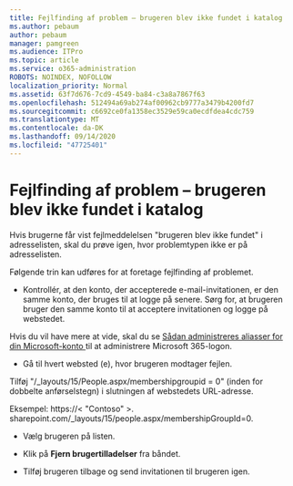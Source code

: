 ```yaml
---
title: Fejlfinding af problem – brugeren blev ikke fundet i katalog
ms.author: pebaum
author: pebaum
manager: pamgreen
ms.audience: ITPro
ms.topic: article
ms.service: o365-administration
ROBOTS: NOINDEX, NOFOLLOW
localization_priority: Normal
ms.assetid: 63f7d676-7cd9-4549-ba84-c3a8a7867f63
ms.openlocfilehash: 512494a69ab274af00962cb9777a3479b4200fd7
ms.sourcegitcommit: c6692ce0fa1358ec3529e59ca0ecdfdea4cdc759
ms.translationtype: MT
ms.contentlocale: da-DK
ms.lasthandoff: 09/14/2020
ms.locfileid: "47725401"
---
```

# <a name="troubleshoot-issue---user-not-found-in-directory"></a>Fejlfinding af problem – brugeren blev ikke fundet i katalog

Hvis brugerne får vist fejlmeddelelsen "brugeren blev ikke fundet" i adresselisten, skal du prøve igen, hvor problemtypen ikke er på adresselisten.

Følgende trin kan udføres for at foretage fejlfinding af problemet.

- Kontrollér, at den konto, der accepterede e-mail-invitationen, er den samme konto, der bruges til at logge på senere. Sørg for, at brugeren bruger den samme konto til at acceptere invitationen og logge på webstedet. 

Hvis du vil have mere at vide, skal du se [Sådan administreres aliasser for din Microsoft-konto </a> til at administrere Microsoft 365-logon](https://support.microsoft.com/help/12407/microsoft-account-how-to-manage-aliases). 

- Gå til hvert websted (e), hvor brugeren modtager fejlen. 

Tilføj "/_layouts/15/People.aspx/membershipgroupid = 0" (inden for dobbelte anførselstegn) i slutningen af webstedets URL-adresse. 

Eksempel: https://< "Contoso" >. sharepoint.com/_layouts/15/people.aspx/membershipGroupId=0.

- Vælg brugeren på listen.

- Klik på **Fjern brugertilladelser** fra båndet. 
-  Tilføj brugeren tilbage og send invitationen til brugeren igen.

